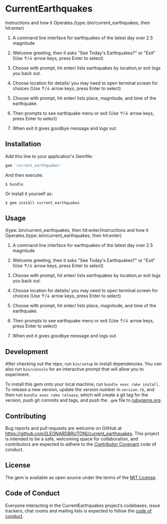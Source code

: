 # CurrentEarthquakes

Instructions and how it Operates.(type:.bin/current_earthquakes, then hit:enter)

1. A command line interface for earthquakes of the latest day over 2.5 magnitude

2. Welcome greeting, then it asks "See Today's Earthquakes?" or "Exit" (Use ↑/↓ arrow keys, press Enter to select)
3. Choose with prompt, hit enter/ lists earthquakes by location,or exit logs you back out.
4. Choose location for details/ you may need to open terminal screen for choices (Use ↑/↓ arrow keys, press Enter to select)
5. Choose with prompt, hit enter/ lists place, magnitude, and time of the earthquake.
6. Then prompts to see earthquake menu or exit (Use ↑/↓ arrow keys, press Enter to select)
7. When exit it gives goodbye message and logs out.


## Installation

Add this line to your application's Gemfile:

```ruby
gem 'current_earthquakes'
```

And then execute:

    $ bundle

Or install it yourself as:

    $ gem install current_earthquakes

## Usage

(type:.bin/current_earthquakes, then hit:enter)Instructions and how it Operates.(type:.bin/current_earthquakes, then hit:enter)

1. A command line interface for earthquakes of the latest day over 2.5 magnitude

2. Welcome greeting, then it asks "See Today's Earthquakes?" or "Exit" (Use ↑/↓ arrow keys, press Enter to select)
3. Choose with prompt, hit enter/ lists earthquakes by location,or exit logs you back out.
4. Choose location for details/ you may need to open terminal screen for choices (Use ↑/↓ arrow keys, press Enter to select)
5. Choose with prompt, hit enter/ lists place, magnitude, and time of the earthquake.
6. Then prompts to see earthquake menu or exit (Use ↑/↓ arrow keys, press Enter to select)
7. When exit it gives goodbye message and logs out.




## Development

After checking out the repo, run `bin/setup` to install dependencies. You can also run `bin/console` for an interactive prompt that will allow you to experiment.

To install this gem onto your local machine, run `bundle exec rake install`. To release a new version, update the version number in `version.rb`, and then run `bundle exec rake release`, which will create a git tag for the version, push git commits and tags, and push the `.gem` file to [rubygems.org](https://rubygems.org).

## Contributing

Bug reports and pull requests are welcome on GitHub at https://github.com/[LEONARDBRUTON]/current_earthquakes. This project is intended to be a safe, welcoming space for collaboration, and contributors are expected to adhere to the [Contributor Covenant](http://contributor-covenant.org) code of conduct.

## License

The gem is available as open source under the terms of the [MIT License](https://opensource.org/licenses/MIT).

## Code of Conduct

Everyone interacting in the CurrentEarthquakes project’s codebases, issue trackers, chat rooms and mailing lists is expected to follow the [code of conduct](https://github.com/[LEONARDBRUTON]/current_earthquakes/blob/master/CODE_OF_CONDUCT.md).
